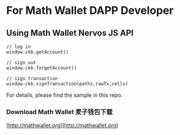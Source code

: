 # For Math Wallet DAPP Developer

## Using Math Wallet Nervos JS API


```
// log in
window.ckb.getAccount()

// sign out
window.ckb.forgetAccount()

// sign transaction
window.ckb.signTransaction(paths,rawTx,cells)
```

For details, please find the sample in this repo.

### Download Math Wallet 麦子钱包下载

[http://mathwallet.org](http://mathwallet.org)



